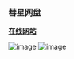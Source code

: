 ### 彗星网盘

**[在线网站](https://pan.nomelin.top)**

![image](https://github.com/nomelin/comet-pan/assets/107407124/9ee03f83-4102-4945-b790-70c374b88d0a)
![image](https://github.com/nomelin/comet-pan/assets/107407124/c8eedfd3-88e9-469c-90c8-f9e283729060)
